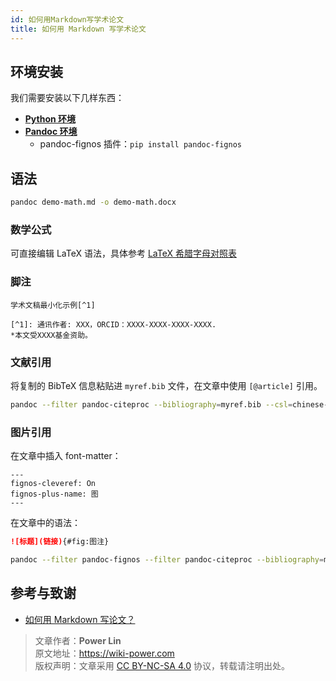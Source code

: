 ```yaml
---
id: 如何用Markdown写学术论文
title: 如何用 Markdown 写学术论文
---
```



## 环境安装
我们需要安装以下几样东西：

- [**Python 环境**](https://www.python.org/downloads/)
- [**Pandoc 环境**](https://github.com/jgm/pandoc/releases/)
  - pandoc-fignos 插件：`pip install pandoc-fignos`




## 语法

```bash
pandoc demo-math.md -o demo-math.docx
```

### 数学公式

可直接编辑 LaTeX 语法，具体参考 [LaTeX 希腊字母对照表](https://wiki-power.com/LaTeX%E5%B8%8C%E8%85%8A%E5%AD%97%E6%AF%8D%E5%AF%B9%E7%85%A7%E8%A1%A8)


### 脚注

```
学术文稿最小化示例[^1]

[^1]: 通讯作者: XXX，ORCID：XXXX-XXXX-XXXX-XXXX.
*本文受XXXX基金资助。
```

### 文献引用

将复制的 BibTeX 信息粘贴进 `myref.bib` 文件，在文章中使用 `[@article]` 引用。

```bash
pandoc --filter pandoc-citeproc --bibliography=myref.bib --csl=chinese-gb7714-2005-numeric.csl demo-citation.md -o demo-citation.docx
```

### 图片引用

在文章中插入 font-matter：

```
---
fignos-cleveref: On
fignos-plus-name: 图
---
```

在文章中的语法：

```markdown
![标题](链接){#fig:图注}
```

```bash
pandoc --filter pandoc-fignos --filter pandoc-citeproc --bibliography=myref.bib --csl=chinese-gb7714-2005-numeric.csl demo-figref.md -o demo-figref.docx
```


## 参考与致谢 

- [如何用 Markdown 写论文？](https://www.jianshu.com/p/b0ac7ae98100)

> 文章作者：**Power Lin**  
> 原文地址：<https://wiki-power.com>  
> 版权声明：文章采用 [CC BY-NC-SA 4.0](https://creativecommons.org/licenses/by/4.0/deed.zh) 协议，转载请注明出处。
